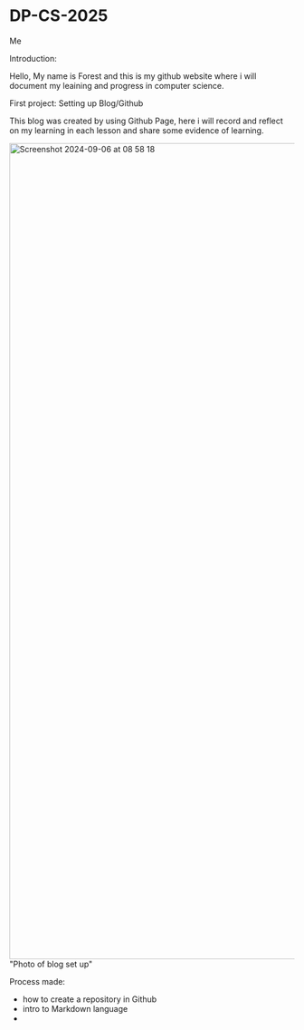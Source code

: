 # DP-CS-2025
Me

Introduction:

Hello, My name is Forest and this is my github website where i will document my leaining and progress in computer science.

First project: Setting up Blog/Github

This blog was created by using Github Page, here i will record and reflect on my learning in each lesson and share some evidence of learning.

<img width="1440" alt="Screenshot 2024-09-06 at 08 58 18" src="https://github.com/user-attachments/assets/71e45144-9e73-4fea-9472-d284522455b4">
"Photo of blog set up"

 Process made:
- how to create a repository in Github
- intro to Markdown language
- 
